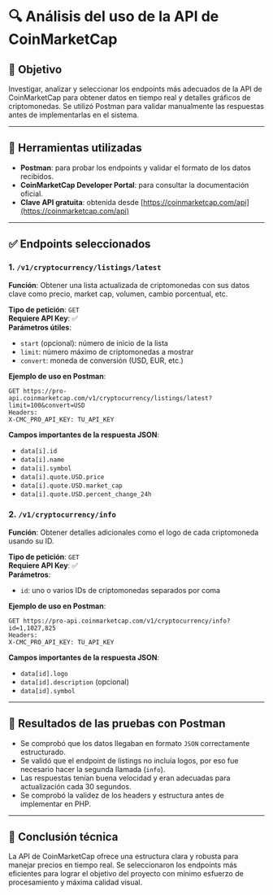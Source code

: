 
# 🔍 Análisis del uso de la API de CoinMarketCap

## 🎯 Objetivo

Investigar, analizar y seleccionar los endpoints más adecuados de la API de CoinMarketCap para obtener datos en tiempo real y detalles gráficos de criptomonedas. Se utilizó Postman para validar manualmente las respuestas antes de implementarlas en el sistema.

---

## 🔧 Herramientas utilizadas

- **Postman**: para probar los endpoints y validar el formato de los datos recibidos.
- **CoinMarketCap Developer Portal**: para consultar la documentación oficial.
- **Clave API gratuita**: obtenida desde [https://coinmarketcap.com/api](https://coinmarketcap.com/api)

---

## ✅ Endpoints seleccionados

### 1. `/v1/cryptocurrency/listings/latest`

**Función**: Obtener una lista actualizada de criptomonedas con sus datos clave como precio, market cap, volumen, cambio porcentual, etc.

**Tipo de petición**: `GET`  
**Requiere API Key**: ✅  
**Parámetros útiles**:
- `start` (opcional): número de inicio de la lista
- `limit`: número máximo de criptomonedas a mostrar
- `convert`: moneda de conversión (USD, EUR, etc.)

**Ejemplo de uso en Postman**:
```
GET https://pro-api.coinmarketcap.com/v1/cryptocurrency/listings/latest?limit=100&convert=USD
Headers:
X-CMC_PRO_API_KEY: TU_API_KEY
```

**Campos importantes de la respuesta JSON**:
- `data[i].id`
- `data[i].name`
- `data[i].symbol`
- `data[i].quote.USD.price`
- `data[i].quote.USD.market_cap`
- `data[i].quote.USD.percent_change_24h`

### 2. `/v1/cryptocurrency/info`

**Función**: Obtener detalles adicionales como el logo de cada criptomoneda usando su ID.

**Tipo de petición**: `GET`  
**Requiere API Key**: ✅  
**Parámetros**:
- `id`: uno o varios IDs de criptomonedas separados por coma

**Ejemplo de uso en Postman**:
```
GET https://pro-api.coinmarketcap.com/v1/cryptocurrency/info?id=1,1027,825
Headers:
X-CMC_PRO_API_KEY: TU_API_KEY
```

**Campos importantes de la respuesta JSON**:
- `data[id].logo`
- `data[id].description` (opcional)
- `data[id].symbol`

---

## 📌 Resultados de las pruebas con Postman

- Se comprobó que los datos llegaban en formato `JSON` correctamente estructurado.
- Se validó que el endpoint de listings no incluía logos, por eso fue necesario hacer la segunda llamada (`info`).
- Las respuestas tenían buena velocidad y eran adecuadas para actualización cada 30 segundos.
- Se comprobó la validez de los headers y estructura antes de implementar en PHP.

---

## 🧠 Conclusión técnica

La API de CoinMarketCap ofrece una estructura clara y robusta para manejar precios en tiempo real. Se seleccionaron los endpoints más eficientes para lograr el objetivo del proyecto con mínimo esfuerzo de procesamiento y máxima calidad visual.

